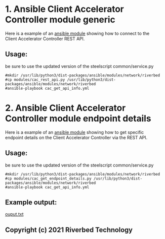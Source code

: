 # 1. Ansible Client Accelerator Controller module generic

Here is a example of an [ansible module](modules/cac_rest_api.py) showing how to connect to the Client Accelerator Controller REST API.

## Usage:
be sure to use the updated version of the steelscript common/service.py

```shell
#mkdir /usr/lib/python3/dist-packages/ansible/modules/network/riverbed
#cp modules/cac_rest_api.py /usr/lib/python3/dist-packages/ansible/modules/network/riverbed
#ansible-playbook cac_get_api_info.yml
```

# 2. Ansible Client Accelerator Controller module endpoint details

Here is a example of an [ansible module](modules/cac_get_endpoint_details.py) showing how to get specific endpoint details on the Client Accelerator Controller via the REST API.


## Usage:
be sure to use the updated version of the steelscript common/service.py

```shell
#mkdir /usr/lib/python3/dist-packages/ansible/modules/network/riverbed
#cp modules/cac_get_endpoint_details.py /usr/lib/python3/dist-packages/ansible/modules/network/riverbed
#ansible-playbook cac_get_api_info.yml
```


## Example output:

[ouput.txt](output.txt)


## Copyright (c) 2021 Riverbed Technology